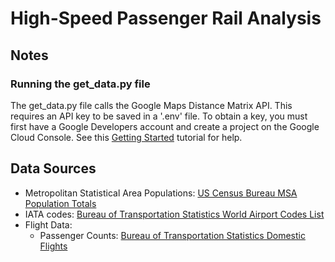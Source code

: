 # High-Speed Passenger Rail Analysis

## Notes

### Running the get_data.py file
The get_data.py file calls the Google Maps Distance Matrix API. This requires an API key to be saved in a '.env' file. To obtain a key, you must first have a Google Developers account and create a project on the Google Cloud Console. See this [Getting Started](https://developers.google.com/maps/get-started) tutorial for help.

## Data Sources
- Metropolitan Statistical Area Populations: [US Census Bureau MSA Population Totals](https://www.census.gov/data/tables/time-series/demo/popest/2020s-total-metro-and-micro-statistical-areas.html)
- IATA codes: [Bureau of Transportation Statistics World Airport Codes List](https://www.bts.gov/topics/airlines-and-airports/world-airport-codes)
- Flight Data:
    - Passenger Counts: [Bureau of Transportation Statistics Domestic Flights](https://www.transtats.bts.gov/TableInfo.asp?gnoyr_VQ=GEE&QO_fu146_anzr=Nv4%20Pn44vr45&V0s1_b0yB=D)
    